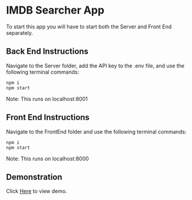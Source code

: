 # IMDB Searcher App

To start this app you will have to start both the Server and Front End separately.

## Back End Instructions

Navigate to the Server folder, add the API key to the .env file, and use the following terminal commands:
```
npm i
npm start
```
Note: This runs on localhost:8001

## Front End Instructions

Navigate to the FrontEnd folder and use the following terminal commands:
```
npm i
npm start
```
Note: This runs on localhost:8000

## Demonstration
Click [Here](https://drive.google.com/file/d/1urOXFyp0uJq8LdY9mYxcOJ7fikWH8uOK/view) to view demo.